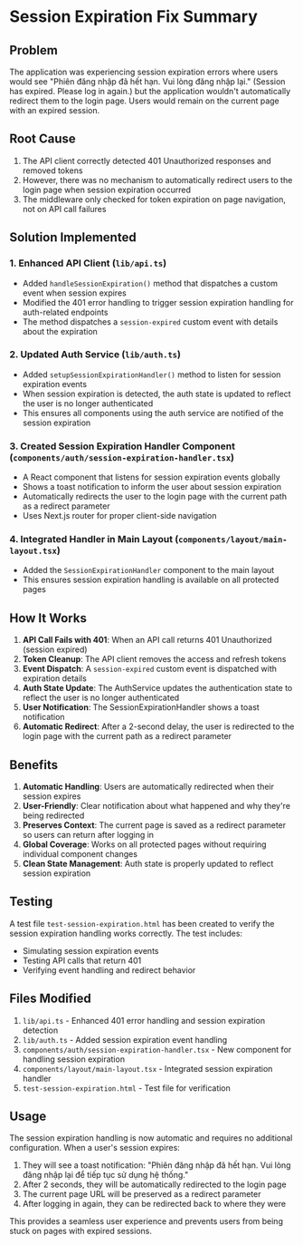 # Session Expiration Fix Summary

## Problem
The application was experiencing session expiration errors where users would see "Phiên đăng nhập đã hết hạn. Vui lòng đăng nhập lại." (Session has expired. Please log in again.) but the application wouldn't automatically redirect them to the login page. Users would remain on the current page with an expired session.

## Root Cause
1. The API client correctly detected 401 Unauthorized responses and removed tokens
2. However, there was no mechanism to automatically redirect users to the login page when session expiration occurred
3. The middleware only checked for token expiration on page navigation, not on API call failures

## Solution Implemented

### 1. Enhanced API Client (`lib/api.ts`)
- Added `handleSessionExpiration()` method that dispatches a custom event when session expires
- Modified the 401 error handling to trigger session expiration handling for auth-related endpoints
- The method dispatches a `session-expired` custom event with details about the expiration

### 2. Updated Auth Service (`lib/auth.ts`)
- Added `setupSessionExpirationHandler()` method to listen for session expiration events
- When session expiration is detected, the auth state is updated to reflect the user is no longer authenticated
- This ensures all components using the auth service are notified of the session expiration

### 3. Created Session Expiration Handler Component (`components/auth/session-expiration-handler.tsx`)
- A React component that listens for session expiration events globally
- Shows a toast notification to inform the user about session expiration
- Automatically redirects the user to the login page with the current path as a redirect parameter
- Uses Next.js router for proper client-side navigation

### 4. Integrated Handler in Main Layout (`components/layout/main-layout.tsx`)
- Added the `SessionExpirationHandler` component to the main layout
- This ensures session expiration handling is available on all protected pages

## How It Works

1. **API Call Fails with 401**: When an API call returns 401 Unauthorized (session expired)
2. **Token Cleanup**: The API client removes the access and refresh tokens
3. **Event Dispatch**: A `session-expired` custom event is dispatched with expiration details
4. **Auth State Update**: The AuthService updates the authentication state to reflect the user is no longer authenticated
5. **User Notification**: The SessionExpirationHandler shows a toast notification
6. **Automatic Redirect**: After a 2-second delay, the user is redirected to the login page with the current path as a redirect parameter

## Benefits

1. **Automatic Handling**: Users are automatically redirected when their session expires
2. **User-Friendly**: Clear notification about what happened and why they're being redirected
3. **Preserves Context**: The current page is saved as a redirect parameter so users can return after logging in
4. **Global Coverage**: Works on all protected pages without requiring individual component changes
5. **Clean State Management**: Auth state is properly updated to reflect session expiration

## Testing

A test file `test-session-expiration.html` has been created to verify the session expiration handling works correctly. The test includes:
- Simulating session expiration events
- Testing API calls that return 401
- Verifying event handling and redirect behavior

## Files Modified

1. `lib/api.ts` - Enhanced 401 error handling and session expiration detection
2. `lib/auth.ts` - Added session expiration event handling
3. `components/auth/session-expiration-handler.tsx` - New component for handling session expiration
4. `components/layout/main-layout.tsx` - Integrated session expiration handler
5. `test-session-expiration.html` - Test file for verification

## Usage

The session expiration handling is now automatic and requires no additional configuration. When a user's session expires:

1. They will see a toast notification: "Phiên đăng nhập đã hết hạn. Vui lòng đăng nhập lại để tiếp tục sử dụng hệ thống."
2. After 2 seconds, they will be automatically redirected to the login page
3. The current page URL will be preserved as a redirect parameter
4. After logging in again, they can be redirected back to where they were

This provides a seamless user experience and prevents users from being stuck on pages with expired sessions.

